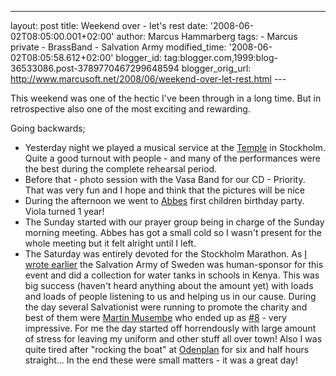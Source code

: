 ---
layout: post
title: Weekend over - let's rest
date: '2008-06-02T08:05:00.001+02:00'
author: Marcus Hammarberg
tags: - Marcus
private - BrassBand - Salvation Army
modified_time: '2008-06-02T08:05:58.612+02:00'
blogger_id: tag:blogger.com,1999:blog-36533086.post-3789770467299648594
blogger_orig_url: http://www.marcusoft.net/2008/06/weekend-over-let-rest.html ---

This weekend was one of the hectic I've been through in a long time. But
in retrospective also one of the most exciting and rewarding.

Going backwards;

-   Yesterday night we played a musical service at the <a
    href="http://www.hitta.se/ViewDetailsPlace.aspx?vad=&amp;var=%f6stermalmsgatan+69&amp;StreetNumberId=100385670"
    target="_blank">Temple</a> in Stockholm. Quite a good turnout with
    people - and many of the performances were the best during the
    complete rehearsal period.
-   Before that - photo session with the Vasa Band for our CD -
    Priority. That was very fun and I hope and think that the pictures
    will be nice
-   During the afternoon we went to <a
    href="http://4.bp.blogspot.com/_kkDJOSPNTLs/R9QuOrtDxaI/AAAAAAAAASI/meySp48QUxs/s1600-h/PICT2590.JPG"
    target="_blank">Abbes</a> first children birthday party. Viola
    turned 1 year!
-   The Sunday started with our prayer group being in charge of the
    Sunday morning meeting. Abbes has got a small cold so I wasn't
    present for the whole meeting but it felt alright until I left.
-   The Saturday was entirely devoted for the Stockholm Marathon. As <a
    href="http://www.marcusoft.net/2008/05/commenting-stockholm-marathon.html"
    target="_blank">I wrote earlier</a> the Salvation Army of Sweden was
    human-sponsor for this event and did a collection for water tanks in
    schools in Kenya. This was big success (haven't heard anything about
    the amount yet) with loads and loads of people listening to us and
    helping us in our cause.
   During the day several Salvationist were running to promote the
    charity and best of them were <a
    href="http://www.fralsningsarmen.se/dl2/p3/admin.nsf/wwwPublished/fralsningsarmen_startsida_fralsningssoldat_sensation_i_stockholm_marathon"
    target="_blank">Martin Musembe</a> who ended up as <a
    href="http://www.sr.se/Radiosporten/nyheter/artikel.asp?artikel=2106792"
    target="_blank">#8</a> - very impressive.
   For me the day started off horrendously with large amount of stress
    for leaving my uniform and other stuff all over town! Also I was
    quite tired after "rocking the boat" at <a
    href="http://hitta.se/ViewDetailsPlace.aspx?vad=&amp;var=Odenplan&amp;PlaceId=2471632"
    target="_blank">Odenplan</a> for six and half hours straight...
    In the end these were small matters - it was a great day!
